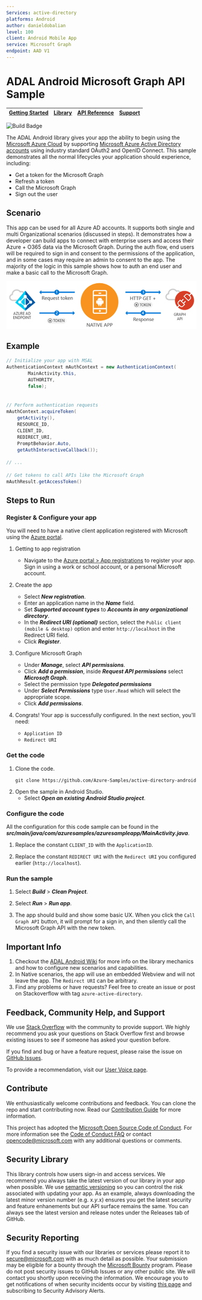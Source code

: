 ```yaml
--- 
Services: active-directory
platforms: Android
author: danieldobalian
level: 100
client: Android Mobile App
service: Microsoft Graph
endpoint: AAD V1
---
```

# ADAL Android Microsoft Graph API Sample 

| [Getting Started](https://docs.microsoft.com/en-us/azure/active-directory/develop/active-directory-devquickstarts-android)| [Library](https://github.com/AzureAD/azure-activedirectory-library-for-android) | [API Reference](http://javadoc.io/doc/com.microsoft.aad/adal/) | [Support](README.md#community-help-and-support)
| --- | --- | --- | --- |

![Build Badge](https://identitydivision.visualstudio.com/_apis/public/build/definitions/a7934fdd-dcde-4492-a406-7fad6ac00e17/506/badge)

The ADAL Android library gives your app the ability to begin using the
[Microsoft Azure Cloud](https://cloud.microsoft.com) by supporting [Microsoft Azure Active Directory accounts](https://azure.microsoft.com/en-us/services/active-directory/) using industry standard OAuth2 and OpenID Connect. This sample demonstrates all the normal lifecycles your application should experience, including:

* Get a token for the Microsoft Graph
* Refresh a token
* Call the Microsoft Graph
* Sign out the user

## Scenario

This app can be used for all Azure AD accounts.  It supports both single and multi Organizational scenarios (discussed in steps).  It demonstrates how a developer can build apps to connect with enterprise users and access their Azure + O365 data via the Microsoft Graph.  During the auth flow, end users will be required to sign in and consent to the permissions of the application, and in some cases may require an admin to consent to the app.  The majority of the logic in this sample shows how to auth an end user and make a basic call to the Microsoft Graph.

![Topology](./images/topology.PNG)

## Example

```Java
// Initialize your app with MSAL
AuthenticationContext mAuthContext = new AuthenticationContext(
        MainActivity.this, 
        AUTHORITY, 
        false);


// Perform authentication requests
mAuthContext.acquireToken(
    getActivity(), 
    RESOURCE_ID, 
    CLIENT_ID, 
    REDIRECT_URI,  
    PromptBehavior.Auto, 
    getAuthInteractiveCallback());

// ...

// Get tokens to call APIs like the Microsoft Graph
mAuthResult.getAccessToken()
```

## Steps to Run

### Register & Configure your app

You will need to have a native client application registered with Microsoft using the 
[Azure portal](https://portal.azure.com). 

1. Getting to app registration
    - Navigate to the [Azure portal > App registrations](https://aad.portal.azure.com) to register your app. Sign in using a work or school account, or a personal Microsoft account. 

2. Create the app
    - Select ***New registration***.  
    - Enter an application name in the ***Name*** field. 
    - Set ***Supported account types*** to ***Accounts in any organizational directory***. 
    - In the ***Redirect URI (optional)*** section, select the `Public client (mobile & desktop)` option and enter `http://localhost` in the Redirect URI field.  
    - Click ***Register***.

3. Configure Microsoft Graph
    - Under ***Manage***, select ***API permissions***.
    - Click ***Add a permission***, inside ***Request API permissions*** select ***Microsoft Graph***. 
    - Select the permission type ***Delegated permissions***
    - Under ***Select Permissions*** type `User.Read` which will select the appropriate scope. 
    - Click ***Add permissions***.

4. Congrats! Your app is successfully configured. In the next section, you'll need:
    - `Application ID`
    - `Redirect URI`

### Get the code

1. Clone the code.
    ```
    git clone https://github.com/Azure-Samples/active-directory-android
    ```
2. Open the sample in Android Studio.
    - Select ***Open an existing Android Studio project***.

### Configure the code

All the configuration for this code sample can be found in the ***src/main/java/com/azuresamples/azuresampleapp/MainActivity.java***.  

1. Replace the constant `CLIENT_ID` with the `ApplicationID`.

2. Replace the constant `REDIRECT URI` with the `Redirect URI` you configured earlier (`http://localhost`). 

### Run the sample

1. Select ***Build*** > ***Clean Project***. 

2. Select ***Run*** > ***Run app***. 

3. The app should build and show some basic UX. When you click the `Call Graph API` button, it will prompt for a sign in, and then silently call the Microsoft Graph API with the new token.  

## Important Info

1. Checkout the [ADAL Android Wiki](https://github.com/AzureAD/azure-activedirectory-library-for-android/wiki) for more info on the library mechanics and how to configure new scenarios and capabilities. 
2. In Native scenarios, the app will use an embedded Webview and will not leave the app. The `Redirect URI` can be arbitrary. 
3. Find any problems or have requests? Feel free to create an issue or post on Stackoverflow with 
tag `azure-active-directory`. 

## Feedback, Community Help, and Support

We use [Stack Overflow](http://stackoverflow.com/questions/tagged/msal) with the community to 
provide support. We highly recommend you ask your questions on Stack Overflow first and browse 
existing issues to see if someone has asked your question before. 

If you find and bug or have a feature request, please raise the issue 
on [GitHub Issues](../../issues). 

To provide a recommendation, visit 
our [User Voice page](https://feedback.azure.com/forums/169401-azure-active-directory).

## Contribute

We enthusiastically welcome contributions and feedback. You can clone the repo and start 
contributing now. Read our [Contribution Guide](Contributing.md) for more information.

This project has adopted the 
[Microsoft Open Source Code of Conduct](https://opensource.microsoft.com/codeofconduct/). 
For more information see 
the [Code of Conduct FAQ](https://opensource.microsoft.com/codeofconduct/faq/) or contact 
[opencode@microsoft.com](mailto:opencode@microsoft.com) with any additional questions or comments.

## Security Library

This library controls how users sign-in and access services. We recommend you always take the 
latest version of our library in your app when possible. We 
use [semantic versioning](http://semver.org) so you can control the risk associated with updating 
your app. As an example, always downloading the latest minor version number (e.g. x.*y*.x) ensures 
you get the latest security and feature enhanements but our API surface remains the same. You 
can always see the latest version and release notes under the Releases tab of GitHub.

## Security Reporting

If you find a security issue with our libraries or services please report it 
to [secure@microsoft.com](mailto:secure@microsoft.com) with as much detail as possible. Your 
submission may be eligible for a bounty through the [Microsoft Bounty](http://aka.ms/bugbounty) 
program. Please do not post security issues to GitHub Issues or any other public site. We will 
contact you shortly upon receiving the information. We encourage you to get notifications of when 
security incidents occur by 
visiting [this page](https://technet.microsoft.com/en-us/security/dd252948) and subscribing 
to Security Advisory Alerts.
